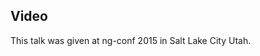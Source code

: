 <!--
{
"name" : "angular-behind-the-scenes",
"version" : "0.1",
"title" : "Angular Behind The Scenes",
"description" : "Learn about the latest developments in the Angular world.",
"homepage" : "https://www.youtube.com/embed/MqCSWx9CJMo",
"canonicalSource" : "https://www.youtube.com/embed/MqCSWx9CJMo",
"freshnessDate" : 2015-03-05,
"license" : "All Rights Reserved"
}
-->

<!-- @section -->

## Video

This talk was given at ng-conf 2015 in Salt Lake City Utah.

<!-- @asset, "contentType": "outlearn/video", "provider": "youtube", "url": "https://www.youtube.com/embed/MqCSWx9CJMo" -->

